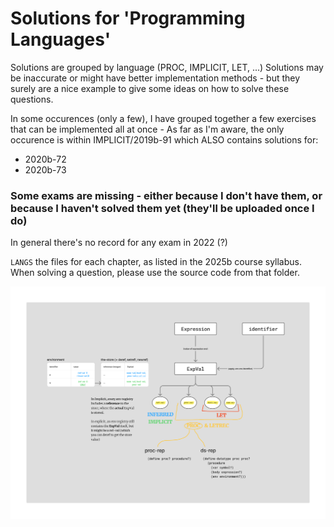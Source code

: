 # Solutions for 'Programming Languages'

Solutions are grouped by language (PROC, IMPLICIT, LET, ...)
Solutions may be inaccurate or might have better implementation methods - but they surely are a nice example to give some ideas on how to solve these questions. 

In some occurences (only a few), I have grouped together a few exercises that can be implemented all at once - As far as I'm aware, the only occurence is within IMPLICIT/2019b-91 which ALSO contains solutions for: 
- 2020b-72
- 2020b-73

### Some exams are missing - either because I don't have them, or because I haven't solved them yet (they'll be uploaded once I do)
In general there's no record for any exam in 2022 (?) 

`LANGS` the files for each chapter, as listed in the 2025b course syllabus. When solving a question, please use the source code from that folder.

![Sumary](summary.png)
